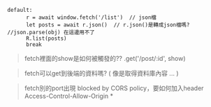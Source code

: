 ```JS
default:
      r = await window.fetch('/list')  // json檔
      let posts = await r.json()  // r.json()是轉成json檔嗎?  //json.parse(obj) 在這邊用不了
      R.list(posts)
      break
```



> fetch裡面的show是如何被觸發的??    .get('/post/:id', show) 



> fetch可以get到後端的資料嗎? ( 像是取得資料庫內容 ... )



> fetch別的port出現   blocked by CORS policy，要如何加入header  Access-Control-Allow-Origin *

